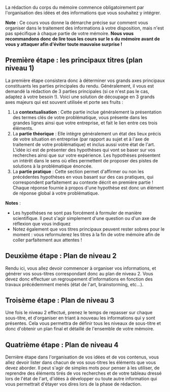 La rédaction du corps du mémoire commence obligatoirement par l'organisation des idées et des informations que vous souhaitez y intégrer. 

**Note** : Ce cours vous donne la démarche précise sur comment vous organiser dans le traitement des informations à votre disposition, mais n'est pas spécifique à chaque partie de votre mémoire. __Nous vous recommandons donc de lire tous les cours sur le s du mémoire avant de vous y attaquer afin d'éviter toute mauvaise surprise !__

## Première étape : les principaux titres (plan niveau 1)

La première étape consistera donc à déterminer vos grands axes principaux constituants les parties principales du rendu. Généralement, il vous est demandé la rédaction de 3 parties principales (si ce n'est pas le cas, adaptez à votre besoin !). Voici une solution de découpage en 3 grands axes majeurs qui est souvent utilisée et porte ses fruits : 

1. La **contextualisation** : Cette partie inclue généralement la présentation des termes clés de votre problématique, vous présente dans les grandes lignes ainsi que votre entreprise, et fait le lien entre ces trois éléments.
2. La **partie théorique** : Elle intègre généralement un état des lieux précis de votre situation en entreprise (par rapport au sujet et à l'axe de traitement de votre problématique) et inclus aussi votre état de l'art. L'idée ici est de présenter des hypothèses qui vont se baser sur vos recherches ainsi que sur votre expérience. Les hypothèses présentent un intérêt dans le sens où elles permettent de proposer des pistes de solutions à la problématique énoncée.
3. La **partie pratique** : Cette section permet d'affirmer ou non les précédentes hypothèses en vous basant sur des cas pratiques, qui correspondent parfaitement au contexte décrit en première partie ! Chaque réponse fournie à propos d'une hypothèse est donc un élément de réponse global à votre problématique.

**Notes** : 
- Les hypothèses ne sont pas forcément à formuler de manière scientifique. Il peut s'agir simplement d'une question ou d'un axe de réflexion que vous indiquez
- Notez également que vos titres principaux peuvent rester sobres pour le moment : vous reformulerez les titres à la fin de votre mémoire afin de coller parfaitement aux attentes !

## Deuxième étape : Plan de niveau 2

Rendu ici, vous allez devoir commencer à organiser vos informations, et générer vos sous-titres correspondant donc au plan de niveau 2. Vous devez donc effectuer un regroupement d'informations en fonction des travaux précédemment menés (état de l'art, brainstorming, etc...).

## Troisème étape : Plan de niveau 3

Une fois le niveau 2 effectué, prenez le temps de repasser sur chaque sous-titre, et d'organiser en triant à nouveau les informations qui y sont présentes. Cela vous permettra de définir tous les niveaux de sous-titre et donc d'obtenir un plan final et détaillé de l'ensemble de votre mémoire.

## Quatrième étape : Plan de niveau 4

Dernière étape dans l'organisation de vos idées et de vos contenus, vous allez devoir lister dans chacun de vos sous-titres les éléments que vous devez aborder. Il peut s'agir de simples mots pour penser à les utiliser, de reprendre des éléments tirés de vos recherches et de votre tableau dressé lors de l'état de l'art, d'idées à développer ou toute autre information qui vous permettrait d'étayer vos dires lors de la phase de rédaction.

